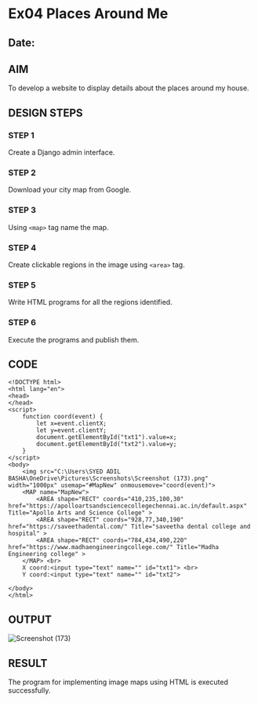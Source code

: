 # Ex04 Places Around Me
## Date: 

## AIM
To develop a website to display details about the places around my house.

## DESIGN STEPS

### STEP 1
Create a Django admin interface.

### STEP 2
Download your city map from Google.

### STEP 3
Using ```<map>``` tag name the map.

### STEP 4
Create clickable regions in the image using ```<area>``` tag.

### STEP 5
Write HTML programs for all the regions identified.

### STEP 6
Execute the programs and publish them.

## CODE
```
<!DOCTYPE html>
<html lang="en">
<head>
</head>
<script>
    function coord(event) {
        let x=event.clientX;
        let y=event.clientY;
        document.getElementById("txt1").value=x;
        document.getElementById("txt2").value=y;
    }
</script>
<body>
    <img src="C:\Users\SYED ADIL BASHA\OneDrive\Pictures\Screenshots\Screenshot (173).png" width="1000px" usemap="#MapNew" onmousemove="coord(event)">
    <MAP name="MapNew">
        <AREA shape="RECT" coords="410,235,100,30" href="https://apolloartsandsciencecollegechennai.ac.in/default.aspx" Title="Apollo Arts and Science College" >
		<AREA shape="RECT" coords="928,77,340,190" href="https://saveethadental.com/" Title="saveetha dental college and hospital" >
		<AREA shape="RECT" coords="784,434,490,220" href="https://www.madhaengineeringcollege.com/" Title="Madha Engineering college" >
    </MAP> <br>
    X coord:<input type="text" name="" id="txt1"> <br>
    Y coord:<input type="text" name="" id="txt2"> 

</body>
</html>

```


## OUTPUT
![Screenshot (173)](https://github.com/SYEDADILBASHA1/NearMe/assets/134796157/c8ef0f2a-25bc-4652-8cbc-73dea59e17ef)



## RESULT
The program for implementing image maps using HTML is executed successfully.
